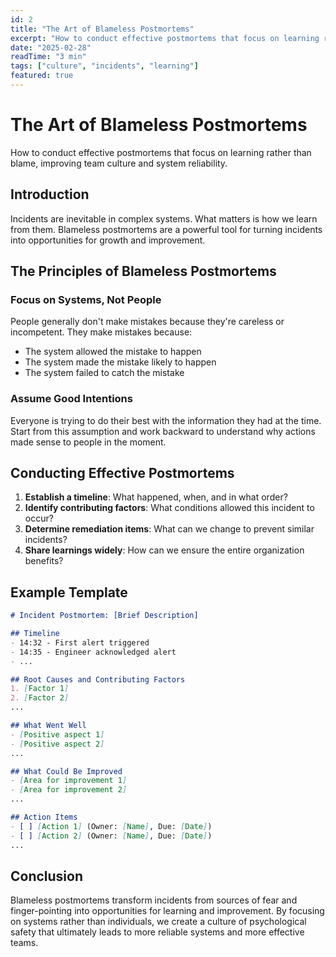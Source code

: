 ```yaml
---
id: 2
title: "The Art of Blameless Postmortems"
excerpt: "How to conduct effective postmortems that focus on learning rather than blame, improving team culture and system reliability."
date: "2025-02-28"
readTime: "3 min"
tags: ["culture", "incidents", "learning"]
featured: true
---
```


# The Art of Blameless Postmortems

How to conduct effective postmortems that focus on learning rather than blame, improving team culture and system reliability.

## Introduction

Incidents are inevitable in complex systems. What matters is how we learn from them. Blameless postmortems are a powerful tool for turning incidents into opportunities for growth and improvement.

## The Principles of Blameless Postmortems

### Focus on Systems, Not People

People generally don't make mistakes because they're careless or incompetent. They make mistakes because:

- The system allowed the mistake to happen
- The system made the mistake likely to happen
- The system failed to catch the mistake

### Assume Good Intentions

Everyone is trying to do their best with the information they had at the time. Start from this assumption and work backward to understand why actions made sense to people in the moment.

## Conducting Effective Postmortems

1. **Establish a timeline**: What happened, when, and in what order?
2. **Identify contributing factors**: What conditions allowed this incident to occur?
3. **Determine remediation items**: What can we change to prevent similar incidents?
4. **Share learnings widely**: How can we ensure the entire organization benefits?

## Example Template

```markdown
# Incident Postmortem: [Brief Description]

## Timeline
- 14:32 - First alert triggered
- 14:35 - Engineer acknowledged alert
- ...

## Root Causes and Contributing Factors
1. [Factor 1]
2. [Factor 2]
...

## What Went Well
- [Positive aspect 1]
- [Positive aspect 2]
...

## What Could Be Improved
- [Area for improvement 1]
- [Area for improvement 2]
...

## Action Items
- [ ] [Action 1] (Owner: [Name], Due: [Date])
- [ ] [Action 2] (Owner: [Name], Due: [Date])
...
```

## Conclusion

Blameless postmortems transform incidents from sources of fear and finger-pointing into opportunities for learning and improvement. By focusing on systems rather than individuals, we create a culture of psychological safety that ultimately leads to more reliable systems and more effective teams.
